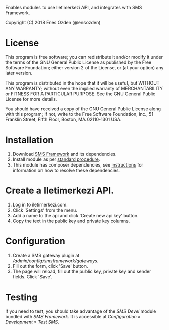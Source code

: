 Enables modules to use Iletimerkezi API, and integrates with SMS Framework.

Copyright (C) 2018 Enes Ozden (@ensozden)

# License

This program is free software; you can redistribute it and/or modify
it under the terms of the GNU General Public License as published by
the Free Software Foundation; either version 2 of the License, or
(at your option) any later version.

This program is distributed in the hope that it will be useful,
but WITHOUT ANY WARRANTY; without even the implied warranty of
MERCHANTABILITY or FITNESS FOR A PARTICULAR PURPOSE.  See the
GNU General Public License for more details.

You should have received a copy of the GNU General Public License along
with this program; if not, write to the Free Software Foundation, Inc.,
51 Franklin Street, Fifth Floor, Boston, MA 02110-1301 USA.

# Installation

 1. Download [SMS Framework][sms-framework] and its dependencies.
 2. Install module as per [standard procedure][drupal-module-install].
 3. This module has composer dependencies, see
    [instructions][composer-dependencies]
    for information on how to resolve these dependencies.

# Create a Iletimerkezi API.

 1. Log in to iletimerkezi.com.
 2. Click 'Settings' from the menu.
 3. Add a name to the api and click 'Create new api key' button.
 4. Copy the text in the public key and private key columns.

# Configuration

 1. Create a SMS gateway plugin at
    _/admin/config/smsframework/gateways_.
 2. Fill out the form, click 'Save' button.
 3. The page will reload, fill out the public key,
    private key and sender fields. Click 'Save'.

# Testing

If you need to test, you should take advantage of the _SMS Devel_ module
bundled with _SMS Framework_. It is accessible at _Configuration » Development »
Test SMS_.

[sms-framework]: https://drupal.org/project/smsframework
[drupal-module-install]:
https://www.drupal.org/docs/8/extending-drupal/installing-contributed-modules
"Installing Contributed Modules"
[composer-dependencies]:
https://www.drupal.org/docs/8/extending-drupal/installing-modules-composer-dependencies
"Installing modules' Composer dependencies"
